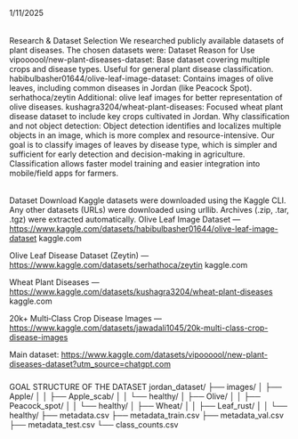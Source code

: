1/11/2025
######
Research & Dataset Selection
We researched publicly available datasets of plant diseases. The chosen datasets were:
Dataset	Reason for Use
vipoooool/new-plant-diseases-dataset:
Base dataset covering multiple crops and disease types. Useful for general plant disease classification.
habibulbasher01644/olive-leaf-image-dataset:
Contains images of olive leaves, including common diseases in Jordan (like Peacock Spot).
serhathoca/zeytin	Additional:
olive leaf images for better representation of olive diseases.
kushagra3204/wheat-plant-diseases:
Focused wheat plant disease dataset to include key crops cultivated in Jordan.
Why classification and not object detection:
Object detection identifies and localizes multiple objects in an image, which is more complex and resource-intensive.
Our goal is to classify images of leaves by disease type, which is simpler and sufficient for early detection and decision-making in agriculture.
Classification allows faster model training and easier integration into mobile/field apps for farmers.
######
Dataset Download
Kaggle datasets were downloaded using the Kaggle CLI.
Any other datasets (URLs) were downloaded using urllib.
Archives (.zip, .tar, .tgz) were extracted automatically.
Olive Leaf Image Dataset — https://www.kaggle.com/datasets/habibulbasher01644/olive-leaf-image-dataset
kaggle.com

Olive Leaf Disease Dataset (Zeytin) — https://www.kaggle.com/datasets/serhathoca/zeytin
kaggle.com

Wheat Plant Diseases — https://www.kaggle.com/datasets/kushagra3204/wheat-plant-diseases
kaggle.com

20k+ Multi‑Class Crop Disease Images — https://www.kaggle.com/datasets/jawadali1045/20k-multi-class-crop-disease-images

Main dataset: https://www.kaggle.com/datasets/vipoooool/new-plant-diseases-dataset?utm_source=chatgpt.com
#####
GOAL STRUCTURE OF THE DATASET 
jordan_dataset/
├── images/
│   ├── Apple/
│   │   ├── Apple_scab/
│   │   └── healthy/
│   ├── Olive/
│   │   ├── Peacock_spot/
│   │   └── healthy/
│   ├── Wheat/
│   │   ├── Leaf_rust/
│   │   └── healthy/
├── metadata.csv
├── metadata_train.csv
├── metadata_val.csv
├── metadata_test.csv
└── class_counts.csv